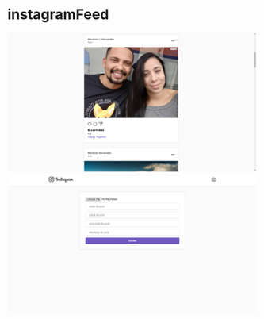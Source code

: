 # instagramFeed

<p align="center">
 <img src="screenshot1.png" width="500"/>
  <img src="screenshot2.png" width="500"/>
</p>
